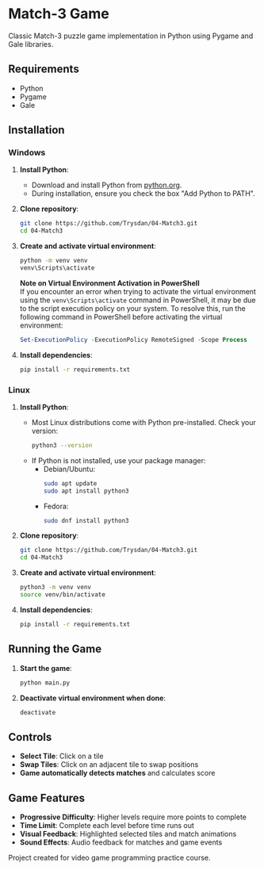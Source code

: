 # Match-3 Game

Classic Match-3 puzzle game implementation in Python using Pygame and Gale libraries.

## Requirements
- Python
- Pygame
- Gale

## Installation

### Windows
1. **Install Python**:
   - Download and install Python from [python.org](https://www.python.org/).
   - During installation, ensure you check the box "Add Python to PATH".

2. **Clone repository**:
   ```bash
   git clone https://github.com/Trysdan/04-Match3.git
   cd 04-Match3
   ```

3. **Create and activate virtual environment**:
   ```bash
   python -m venv venv
   venv\Scripts\activate
   ```

   **Note on Virtual Environment Activation in PowerShell**  
   If you encounter an error when trying to activate the virtual environment using the `venv\Scripts\activate` command in PowerShell, it may be due to the script execution policy on your system. To resolve this, run the following command in PowerShell before activating the virtual environment:
   ```powershell
   Set-ExecutionPolicy -ExecutionPolicy RemoteSigned -Scope Process
   ```

4. **Install dependencies**:
   ```bash
   pip install -r requirements.txt
   ```

### Linux
1. **Install Python**:
   - Most Linux distributions come with Python pre-installed. Check your version:
     ```bash
     python3 --version
     ```
   - If Python is not installed, use your package manager:
     - Debian/Ubuntu:
       ```bash
       sudo apt update
       sudo apt install python3
       ```
     - Fedora:
       ```bash
       sudo dnf install python3
       ```

2. **Clone repository**:
   ```bash
   git clone https://github.com/Trysdan/04-Match3.git
   cd 04-Match3
   ```

3. **Create and activate virtual environment**:
   ```bash
   python3 -m venv venv
   source venv/bin/activate
   ```

4. **Install dependencies**:
   ```bash
   pip install -r requirements.txt
   ```

## Running the Game
1. **Start the game**:
   ```bash
   python main.py
   ```

2. **Deactivate virtual environment when done**:
   ```bash
   deactivate
   ```

## Controls
- **Select Tile**: Click on a tile
- **Swap Tiles**: Click on an adjacent tile to swap positions
- **Game automatically detects matches** and calculates score

## Game Features
- **Progressive Difficulty**: Higher levels require more points to complete
- **Time Limit**: Complete each level before time runs out
- **Visual Feedback**: Highlighted selected tiles and match animations
- **Sound Effects**: Audio feedback for matches and game events

Project created for video game programming practice course.